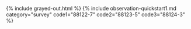 {% include grayed-out.html %}
{% include observation-quickstart1.md category="survey" code1="88122-7" code2="88123-5" code3="88124-3" %}

</div><!-- grayed-out -->